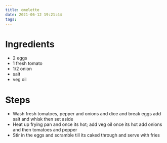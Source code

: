 ```yaml
---
title: omelette
date: 2021-06-12 19:21:44
tags:
---
```


# Ingredients
- 2 eggs
- 1 fresh tomato
- 1/2 onion
- salt
- veg oil

# Steps
- Wash fresh tomatoes, pepper and onions and dice and break eggs add salt and whisk then set aside
- Heat up frying pan and once its hot; add veg oil once its hot add onions and then tomatoes and pepper
-  Stir in the eggs and scramble till its caked through and serve with fries